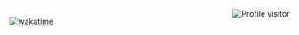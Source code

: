 
<a href="https://komarev.com/ghpvc/?username=alsiam">
  <img align="right" src="https://komarev.com/ghpvc/?username=alsiam&label=Visitors&color=0e75b6&style=flat" alt="Profile visitor" />
</a>


[![wakatime](https://wakatime.com/badge/user/eebb3dd8-d9b2-40de-9b88-6fd6cac99dbc.svg)](https://wakatime.com/@eebb3dd8-d9b2-40de-9b88-6fd6cac99dbc)























<!-- #  <div align = "center">Abdishukri Mohamed Adan</div> 

## About Me 
I'm a software developer with a degree in IT from Jomo Kenyatta University of Agriculture and Technology 🎓. Currently, I'm in a coding bootcamp called Moringa School, where I'm expanding my skills and knowledge in web development 🚀.

- 🌱 I’m currently learning RUBY ON RAILS
- 💞️ I’m looking to collaborate on any front-end project 

## Skills
 - HTML
 -  CSS
 -  JavaScript
 -  Bootstrap
 -  REACTJS
 -  Tailwind CSS
 -  RUBY

## contacts
   - Email: abdishukrimohamed105@gmail.com
   - LinkedIn: [abdishukri-mohamed](https://www.linkedin.com/in/abdishukri-mohamed/)
   - Twitter: [@abdishukrimoh18](https://twitter.com/AbdishukriMoh18)


 -->
